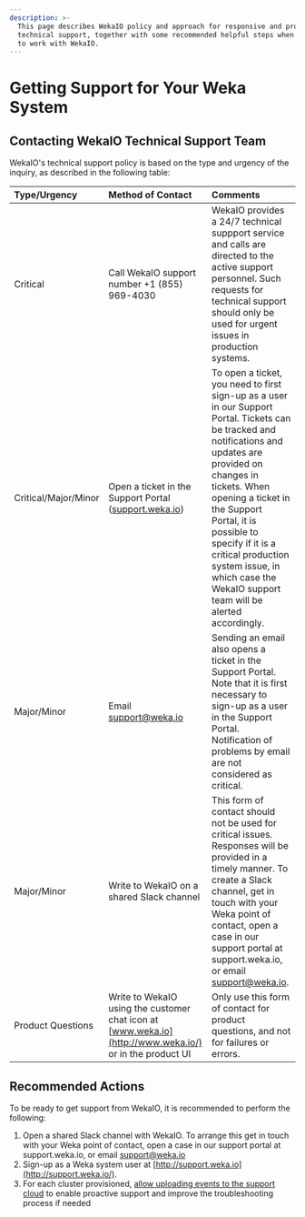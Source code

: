 ```yaml
---
description: >-
  This page describes WekaIO policy and approach for responsive and proactive
  technical support, together with some recommended helpful steps when starting
  to work with WekaIO.
---
```


# Getting Support for Your Weka System

## Contacting WekaIO Technical Support Team

WekaIO's technical support policy is based on the type and urgency of the inquiry, as described in the following table:  

| Type/Urgency | Method of Contact | Comments |
| :--- | :--- | :--- |
| Critical | Call WekaIO support number +1 \(855\) 969-4030 | WekaIO provides a 24/7 technical suppport service and calls are directed to the active support personnel. Such requests for technical support should only be used for urgent issues in production systems. |
| Critical/Major/Minor | Open a ticket in the Support Portal \([support.weka.io](http://support.weka.io/)\) | To open a ticket, you need to first sign-up as a user in our Support Portal. Tickets can be tracked and notifications and updates are provided on changes in tickets. When opening a ticket in the Support Portal, it is possible to specify if it is a critical production system issue, in which case the WekaIO support team will be alerted accordingly. |
| Major/Minor | Email [support@weka.io](mailto:support@weka.io) | Sending an email also opens a ticket in the Support Portal. Note that it is first necessary to sign-up as a user in the Support Portal. Notification of problems by email are not considered as critical. |
| Major/Minor | Write to WekaIO on a shared Slack channel | This form of contact should not be used for critical issues. Responses will be provided in a timely manner. To create a Slack channel, get in touch with your Weka point of contact, open a case in our support portal at support.weka.io, or email [support@weka.io](mailto:support@weka.io). |
| Product Questions | Write to WekaIO using the customer chat icon at [www.weka.io](http://www.weka.io/) or in the product UI | Only use this form of contact for product questions, and not for failures or errors. |

## Recommended Actions

To be ready to get support from WekaIO, it is recommended to perform the following:

1. Open a shared Slack channel with WekaIO. To arrange this get in touch with your Weka point of contact, open a case in our support portal at support.weka.io, or email [support@weka.io](mailto:support@weka.io)
2. Sign-up as a Weka system user at [http://support.weka.io](http://support.weka.io/).
3. For each cluster provisioned, [allow uploading events to the support cloud](the-wekaio-support-cloud.md) to enable proactive support and improve the troubleshooting process if needed



